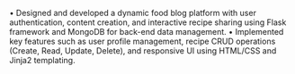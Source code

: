 • Designed and developed a dynamic food blog platform with user authentication, content creation, and interactive recipe 
sharing using Flask framework and MongoDB for back-end data management. 
• Implemented key features such as user profile management, recipe CRUD operations (Create, Read, Update, Delete), and 
responsive UI using HTML/CSS and Jinja2 templating. 
